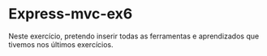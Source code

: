 # Express-mvc-ex6
Neste exercício, pretendo inserir todas as ferramentas e aprendizados que tivemos nos últimos exercícios.
